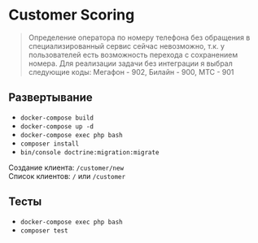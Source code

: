# Customer Scoring

> Определение оператора по номеру телефона без обращения в специализированный сервис сейчас невозможно, т.к. у пользователей есть возможность перехода с сохранением номера. Для реализации задачи без интеграции я выбрал следующие коды: Мегафон - 902, Билайн - 900, МТС - 901

## Развертывание
* `docker-compose build`
* `docker-compose up -d`
* `docker-compose exec php bash`
* `composer install`
* `bin/console doctrine:migration:migrate`

Создание клиента: `/customer/new`\
Список клиентов: `/` или `/customer`

## Тесты
* `docker-compose exec php bash`
* `composer test`